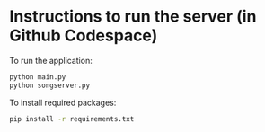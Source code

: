 # Instructions to run the server (in Github Codespace)
To run the application:
```cmd
python main.py
python songserver.py
```

To install required packages:
```cmd
pip install -r requirements.txt
```